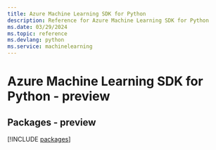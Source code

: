 ```yaml
---
title: Azure Machine Learning SDK for Python
description: Reference for Azure Machine Learning SDK for Python
ms.date: 03/29/2024
ms.topic: reference
ms.devlang: python
ms.service: machinelearning
---
```

# Azure Machine Learning SDK for Python - preview
## Packages - preview
[!INCLUDE [packages](machine-learning-index.md)]